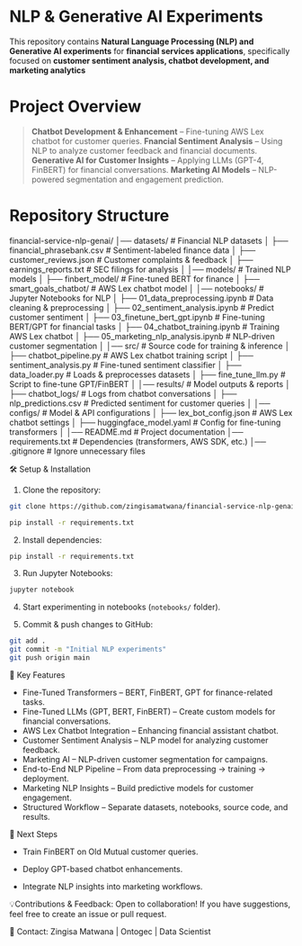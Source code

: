 # NLP & Generative AI Experiments

This repository contains **Natural Language Processing (NLP) and Generative AI experiments** for **financial services applications**, specifically focused on **customer sentiment analysis, chatbot development, and marketing analytics**  

# Project Overview

> **Chatbot Development & Enhancement** – Fine-tuning AWS Lex chatbot for customer queries.
> **Fnancial Sentiment Analysis** – Using NLP to analyze customer feedback and financial documents.
> **Generative AI for Customer Insights** – Applying LLMs (GPT-4, FinBERT) for financial conversations.
> **Marketing AI Models** – NLP-powered segmentation and engagement prediction.

# Repository Structure

financial-service-nlp-genai/
│── datasets/                    # Financial NLP datasets
│   ├── financial_phrasebank.csv  # Sentiment-labeled finance data
│   ├── customer_reviews.json     # Customer complaints & feedback
│   ├── earnings_reports.txt      # SEC filings for analysis
│
│── models/                       # Trained NLP models
│   ├── finbert_model/            # Fine-tuned BERT for finance
│   ├── smart_goals_chatbot/      # AWS Lex chatbot model
│
│── notebooks/                    # Jupyter Notebooks for NLP
│   ├── 01_data_preprocessing.ipynb       # Data cleaning & preprocessing
│   ├── 02_sentiment_analysis.ipynb       # Predict customer sentiment
│   ├── 03_finetune_bert_gpt.ipynb        # Fine-tuning BERT/GPT for financial tasks
│   ├── 04_chatbot_training.ipynb         # Training AWS Lex chatbot
│   ├── 05_marketing_nlp_analysis.ipynb   # NLP-driven customer segmentation
│
│── src/                          # Source code for training & inference
│   ├── chatbot_pipeline.py       # AWS Lex chatbot training script
│   ├── sentiment_analysis.py     # Fine-tuned sentiment classifier
│   ├── data_loader.py            # Loads & preprocesses datasets
│   ├── fine_tune_llm.py          # Script to fine-tune GPT/FinBERT
│
│── results/                      # Model outputs & reports
│   ├── chatbot_logs/             # Logs from chatbot conversations
│   ├── nlp_predictions.csv       # Predicted sentiment for customer queries
│
│── configs/                      # Model & API configurations
│   ├── lex_bot_config.json       # AWS Lex chatbot settings
│   ├── huggingface_model.yaml    # Config for fine-tuning transformers
│
│── README.md                      # Project documentation
│── requirements.txt                # Dependencies (transformers, AWS SDK, etc.)
│── .gitignore                      # Ignore unnecessary files

🛠️ Setup & Installation

1. Clone the repository:
```bash
git clone https://github.com/zingisamatwana/financial-service-nlp-genai.git

pip install -r requirements.txt
```
2. Install dependencies:
```bash
pip install -r requirements.txt
```
3. Run Jupyter Notebooks:
```bash
jupyter notebook
```
4. Start experimenting in notebooks (`notebooks/` folder).

5. Commit & push changes to GitHub:
```bash
git add .
git commit -m "Initial NLP experiments"
git push origin main
```

🚀 Key Features

* Fine-Tuned Transformers – BERT, FinBERT, GPT for finance-related tasks.
* Fine-Tuned LLMs (GPT, BERT, FinBERT) – Create custom models for financial conversations.
* AWS Lex Chatbot Integration – Enhancing financial assistant chatbot.
* Customer Sentiment Analysis – NLP model for analyzing customer feedback.
* Marketing AI – NLP-driven customer segmentation for campaigns.
* End-to-End NLP Pipeline – From data preprocessing → training → deployment.
* Marketing NLP Insights – Build predictive models for customer engagement.
* Structured Workflow – Separate datasets, notebooks, source code, and results.

🤖 Next Steps

* Train FinBERT on Old Mutual customer queries.

* Deploy GPT-based chatbot enhancements.

* Integrate NLP insights into marketing workflows.

💡Contributions & Feedback: Open to collaboration! If you have suggestions, feel free to create an issue or pull request.

📧 Contact: Zingisa Matwana | Ontogec | Data Scientist
